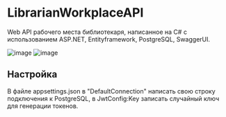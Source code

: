 # LibrarianWorkplaceAPI
Web API рабочего места библиотекаря, написанное на C# с использованием ASP.NET, Entityframework, PostgreSQL, SwaggerUI.

![image](https://github.com/Vexumi/LibrarianWorkplaceAPI/assets/70215168/284b814e-8831-4bf7-b1ae-09336f8b75f4)
![image](https://github.com/Vexumi/LibrarianWorkplaceAPI/assets/70215168/03a23eae-144d-4a6a-8eaa-52ad43413e2b)


## Настройка
В файле appsettings.json в "DefaultConnection" написать свою строку подключения к PostgreSQL, в JwtConfig:Key записать случайный ключ для генерации токенов.
